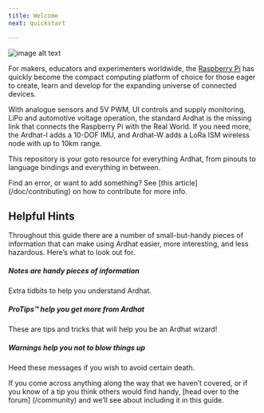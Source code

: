 ```yaml
---
title: Welcome
next: quickstart

---
```



 ![image alt text](/media/ArdhatSunrise400.jpg)

For makers, educators and experimenters worldwide, the [Raspberry Pi](http://www.raspberrypi.org/help/what-is-a-raspberry-pi/) has quickly become the compact computing platform of choice for those eager to create, learn and develop for the expanding universe of connected devices. 

With analogue sensors and 5V PWM, UI controls and supply monitoring, LiPo and automotive voltage operation, the standard Ardhat is the missing link that connects the Raspberry Pi with the Real World.  If you need more, the Ardhat-I adds a 10-DOF IMU, and Ardhat-W adds a LoRa ISM wireless node with up to 10km range.

This repository is your goto resource for everything Ardhat, from pinouts to language bindings and everything in between. 

Find an error, or want to add something? See [this article] (/doc/contributing) on how to contribute for more info.

## Helpful Hints

Throughout this guide there are a number of small-but-handy pieces of
information that can make using Ardhat easier, more interesting, and less
hazardous. Here’s what to look out for.


<div class="note info">
  <h5>Notes are handy pieces of information</h5>
  <p>Extra tidbits to help you understand Ardhat.</p>
</div>

<div class="note">
  <h5>ProTips™ help you get more from Ardhat</h5>
  <p>These are tips and tricks that will help you be an Ardhat wizard!</p>
</div>

<div class="note warning">
  <h5>Warnings help you not to blow things up</h5>
  <p>Heed these messages if you wish to avoid certain death.</p>
</div>



If you come across anything along the way that we haven’t covered, or if you
know of a tip you think others would find handy, [head over to the forum] (/community) and we’ll see about including it in this guide.
